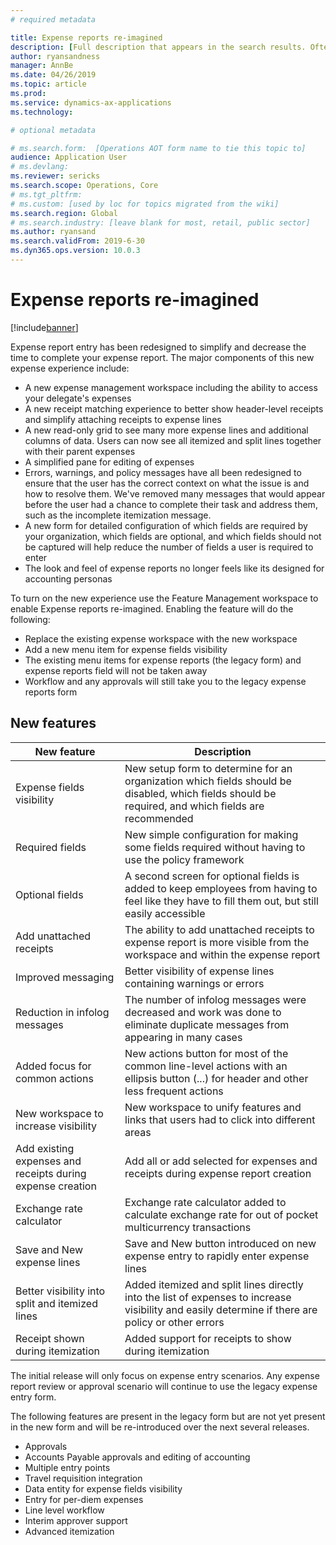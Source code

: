 ```yaml
---
# required metadata

title: Expense reports re-imagined
description: [Full description that appears in the search results. Often the first paragraph of your topic.]
author: ryansandness
manager: AnnBe
ms.date: 04/26/2019
ms.topic: article
ms.prod: 
ms.service: dynamics-ax-applications
ms.technology: 

# optional metadata

# ms.search.form:  [Operations AOT form name to tie this topic to]
audience: Application User
# ms.devlang: 
ms.reviewer: sericks
ms.search.scope: Operations, Core 
# ms.tgt_pltfrm: 
# ms.custom: [used by loc for topics migrated from the wiki]
ms.search.region: Global 
# ms.search.industry: [leave blank for most, retail, public sector]
ms.author: ryansand
ms.search.validFrom: 2019-6-30 
ms.dyn365.ops.version: 10.0.3 
---
```


# Expense reports re-imagined

[!include[banner](../includes/banner.md)]

Expense report entry has been redesigned to simplify and decrease the time to complete your expense report. The major components of this new expense experience include:
- A new expense management workspace including the ability to access your delegate's expenses
-	A new receipt matching experience to better show header-level receipts and simplify attaching receipts to expense lines
-	A new read-only grid to see many more expense lines and additional columns of data. Users can now see all itemized and split lines together with their parent expenses
-	A simplified pane for editing of expenses
-	Errors, warnings, and policy messages have all been redesigned to ensure that the user has the correct context on what the issue is and how to resolve them. We've removed many messages that would appear before the user had a chance to complete their task and address them, such as the incomplete itemization message. 
-	A new form for detailed configuration of which fields are required by your organization, which fields are optional, and which fields should not be captured will help reduce the number of fields a user is required to enter
-	The look and feel of expense reports no longer feels like its designed for accounting personas
 
To turn on the new experience use the Feature Management workspace to enable Expense reports re-imagined. Enabling the feature will do the following:
- Replace the existing expense workspace with the new workspace
- Add a new menu item for expense fields visibility
- The existing menu items for expense reports (the legacy form) and expense reports field will not be taken away
- Workflow and any approvals will still take you to the legacy expense reports form

 
## New features
|New feature | Description
|---|----|
| Expense fields visibility | New setup form to determine for an organization which fields should be disabled, which fields should be required, and which fields are recommended |
| Required fields | New simple configuration for making some fields required without having to use the policy framework | 
| Optional fields | A second screen for optional fields is added to keep employees from having to feel like they have to fill them out, but still easily accessible | 
| Add unattached receipts   | The ability to add unattached receipts to expense report is more visible from the workspace and within the expense report |
| Improved messaging | Better visibility of expense lines containing warnings or errors |
| Reduction in infolog messages | The number of infolog messages were decreased and work was done to eliminate duplicate messages from appearing in many cases | 
| Added focus for common actions | New actions button for most of the common line-level actions with an ellipsis button (...) for header and other less frequent actions | 
| New workspace to increase visibility | New workspace to unify features and links that users had to click into different areas |
| Add existing expenses and receipts during expense creation | Add all or add selected for expenses and receipts during expense report creation |
| Exchange rate calculator | Exchange rate calculator added to calculate exchange rate for out of pocket multicurrency transactions | 
| Save and New expense lines | Save and New button introduced on new expense entry to rapidly enter expense lines |
| Better visibility into split and itemized lines | Added itemized and split lines directly into the list of expenses to increase visibility and easily determine if there are policy or other errors | 
| Receipt shown during itemization | Added support for receipts to show during itemization |
  
The initial release will only focus on expense entry scenarios. Any expense report review or approval scenario will continue to use the legacy expense entry form. 
 
The following features are present in the legacy form but are not yet present in the new form and will be re-introduced over the next several releases. 
 
-	Approvals
-	Accounts Payable approvals and editing of accounting 
-	Multiple entry points
-	Travel requisition integration
-	Data entity for expense fields visibility
-	Entry for per-diem expenses
-	Line level workflow
-	Interim approver support
-	Advanced itemization
